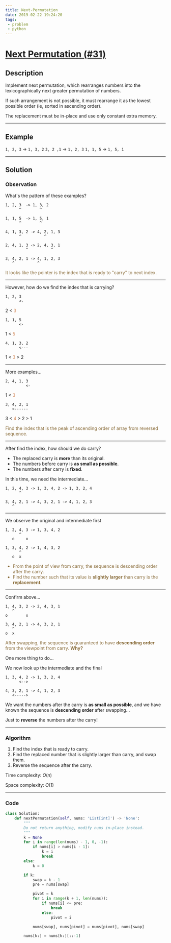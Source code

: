```yaml
---
title: Next-Permutation
date: 2019-02-22 19:24:20
tags:
 - problem
 - python
---
```


# [Next Permutation (#31)](https://leetcode.com/problems/next-permutation/)

## Description

Implement next permutation, which rearranges numbers into the lexicographically next greater permutation of numbers.

If such arrangement is not possible, it must rearrange it as the lowest possible order (ie, sorted in ascending order).

The replacement must be in-place and use only constant extra memory.

---

## Example

`1, 2, 3` $\rightarrow$ `1, 3, 2`
`3, 2 ,1` $\rightarrow$ `1, 2, 3`
`1, 1, 5` $\rightarrow$ `1, 5, 1`

<!--more-->

---

## Solution

### Observation

What's the pattern of these examples?
```
1, 2, 3  -> 1, 3, 2
      ^        ^
```

```
1, 1, 5  -> 1, 5, 1
      ^        ^
```

```
4, 1, 3, 2 -> 4, 2, 1, 3
      ^          ^
```

```
2, 4, 1, 3 -> 2, 4, 3, 1
         ^          ^
```

```
3, 4, 2, 1 -> 4, 1, 2, 3
   ^          ^
```

<div style="color: #8a6d3b">
It looks like the pointer is the index that is ready to "carry" to next index.
</div>

---

However, how do we find the index that is carrying?
```
1, 2, 3
      <-
```
2 < <span style="color: #D38B5D">3</span>

```
1, 1, 5
      <-
```
1 < <span style="color: #D38B5D">5</span>

```
4, 1, 3, 2
      <---
```
1 < <span style="color: #D38B5D">3</span> > 2

---

More examples...
```
2, 4, 1, 3
         <-
```
1 < <span style="color: #D38B5D">3</span>

```
3, 4, 2, 1
   <------
```
3 < <span style="color: #D38B5D">4</span> > 2 > 1

<div style="color: #8a6d3b">
Find the index that is the peak of ascending order of array from reversed sequence.
</div>

---

After find the index, how should we do carry?

- The replaced carry is **more** than its original.
- The numbers before  carry is **as small as possible**.
- The numbers after carry is **fixed**.

In this time, we need the intermediate...
```
1, 2, 4, 3 -> 1, 3, 4, 2 -> 1, 3, 2, 4
      ^
```
```
3, 4, 2, 1 -> 4, 3, 2, 1 -> 4, 1, 2, 3
   ^ 
```

---

We observe the original and intermediate first
```
1, 2, 4, 3 -> 1, 3, 4, 2
      ^
   o     x
```
```
1, 3, 4, 2 -> 1, 4, 3, 2
      ^
   o  x
```
<div style="color: #8a6d3b">
    <ul>
        <li> From the point of view from carry, the sequence is descending order after the carry.</li>
        <li> Find the number such that its value is <b>slightly larger</b> than carry is the <b>replacement</b>.</li>
    </ul>
</div>

---

Confirm above...


```
1, 4, 3, 2 -> 2, 4, 3, 1
   ^
o        x
```

```
3, 4, 2, 1 -> 4, 3, 2, 1
   ^
o  x
```

<div style="color: #8a6d3b">
After swapping, the sequence is guaranteed to have <b>descending order</b> from the viewpoint from carry. <b>Why?</b>
</div>

One more thing to do...

We now look up the intermediate and the final
```
1, 3, 4, 2 -> 1, 3, 2, 4
      <-->
```

```
4, 3, 2, 1 -> 4, 1, 2, 3
   <----->
```

 We want the numbers after the carry is **as small as possible**, and we have known the sequence is **descending order** after swapping...

Just to **reverse** the numbers after the carry!

---

### Algorithm

1. Find the index that is ready to carry.
2. Find the replaced number that is slightly larger than carry, and swap them.
3. Reverse the sequence after the carry.

Time complexity: $O(n)$

Space complexity: $O(1)$

---

### Code

```python
class Solution:
    def nextPermutation(self, nums: 'List[int]') -> 'None':
        """
        Do not return anything, modify nums in-place instead.
        """
        k = None
        for i in range(len(nums) - 1, 0, -1):
            if nums[i] > nums[i - 1]:
                k = i
                break
        else:
            k = 0

        if k:
            swap = k - 1
            pre = nums[swap]

            pivot = k
            for i in range(k + 1, len(nums)):
                if nums[i] <= pre:
                    break
                else:
                    pivot = i

            nums[swap], nums[pivot] = nums[pivot], nums[swap]

        nums[k:] = nums[k:][::-1]
```
